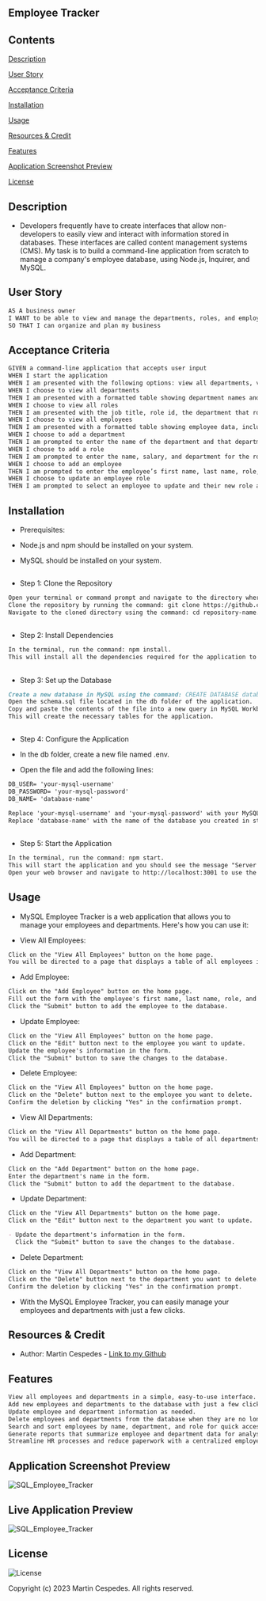 ## Employee Tracker

## Contents

[Description](#description)

[User Story](#user-story)

[Acceptance Criteria](#acceptance-criteria)

[Installation](#installation)

[Usage](#usage)

[Resources & Credit](#resourcescredit)

[Features](#features)

[Application Screenshot Preview](#application-screenshot-preview)

[License](#license)

## Description

- Developers frequently have to create interfaces that allow non-developers to easily view and interact with information stored in databases. These interfaces are called content management systems (CMS). My task is to build a command-line application from scratch to manage a company's employee database, using Node.js, Inquirer, and MySQL.

## User Story

```md
AS A business owner
I WANT to be able to view and manage the departments, roles, and employees in my company
SO THAT I can organize and plan my business
```

## Acceptance Criteria

```md
GIVEN a command-line application that accepts user input
WHEN I start the application
WHEN I am presented with the following options: view all departments, view all roles, view all employees, add a department, add a role, add an employee, and update an employee role
WHEN I choose to view all departments
THEN I am presented with a formatted table showing department names and department ids
WHEN I choose to view all roles
THEN I am presented with the job title, role id, the department that role belongs to, and the salary for that role
WHEN I choose to view all employees
THEN I am presented with a formatted table showing employee data, including employee ids, first names, last names, job titles, departments, salaries, and managers that the employees report to
WHEN I choose to add a department
THEN I am prompted to enter the name of the department and that department is added to the database
WHEN I choose to add a role
THEN I am prompted to enter the name, salary, and department for the role and that role is added to the database
WHEN I choose to add an employee
THEN I am prompted to enter the employee’s first name, last name, role, and manager, and that employee is added to the database
WHEN I choose to update an employee role
THEN I am prompted to select an employee to update and their new role and this information is updated in the database
```

## Installation

- Prerequisites:

- Node.js and npm should be installed on your system.
- MySQL should be installed on your system.

##

- Step 1: Clone the Repository

```md
Open your terminal or command prompt and navigate to the directory where you want to install the application.
Clone the repository by running the command: git clone https://github.com/username/repository-name.git.
Navigate to the cloned directory using the command: cd repository-name.
```

##

- Step 2: Install Dependencies

```md
In the terminal, run the command: npm install.
This will install all the dependencies required for the application to run.
```

##

- Step 3: Set up the Database

```md
Create a new database in MySQL using the command: CREATE DATABASE database-name;.
Open the schema.sql file located in the db folder of the application.
Copy and paste the contents of the file into a new query in MySQL Workbench and run it.
This will create the necessary tables for the application.
```

##

- Step 4: Configure the Application

- In the db folder, create a new file named .env.
- Open the file and add the following lines:

```md
DB_USER= 'your-mysql-username'
DB_PASSWORD= 'your-mysql-password'
DB_NAME= 'database-name'
```

```md
Replace 'your-mysql-username' and 'your-mysql-password' with your MySQL username and password, respectively.
Replace 'database-name' with the name of the database you created in step 3.
```

##

- Step 5: Start the Application

```md
In the terminal, run the command: npm start.
This will start the application and you should see the message "Server running on port 3001".
Open your web browser and navigate to http://localhost:3001 to use the application.
```

## Usage

- MySQL Employee Tracker is a web application that allows you to manage your employees and departments. Here's how you can use it:

- View All Employees:

```md
Click on the "View All Employees" button on the home page.
You will be directed to a page that displays a table of all employees in the database.
```

- Add Employee:

```md
Click on the "Add Employee" button on the home page.
Fill out the form with the employee's first name, last name, role, and manager (if applicable).
Click the "Submit" button to add the employee to the database.
```

- Update Employee:

```md
Click on the "View All Employees" button on the home page.
Click on the "Edit" button next to the employee you want to update.
Update the employee's information in the form.
Click the "Submit" button to save the changes to the database.
```

- Delete Employee:

```md
Click on the "View All Employees" button on the home page.
Click on the "Delete" button next to the employee you want to delete.
Confirm the deletion by clicking "Yes" in the confirmation prompt.
```

- View All Departments:

```md
Click on the "View All Departments" button on the home page.
You will be directed to a page that displays a table of all departments in the database.
```

- Add Department:

```md
Click on the "Add Department" button on the home page.
Enter the department's name in the form.
Click the "Submit" button to add the department to the database.
```

- Update Department:

```md
Click on the "View All Departments" button on the home page.
Click on the "Edit" button next to the department you want to update.

- Update the department's information in the form.
  Click the "Submit" button to save the changes to the database.
```

- Delete Department:

```md
Click on the "View All Departments" button on the home page.
Click on the "Delete" button next to the department you want to delete.
Confirm the deletion by clicking "Yes" in the confirmation prompt.
```

- With the MySQL Employee Tracker, you can easily manage your employees and departments with just a few clicks.

## Resources & Credit

- Author: Martin Cespedes - [Link to my Github](https://github.com/MartinCespedes)

## Features

```md
View all employees and departments in a simple, easy-to-use interface.
Add new employees and departments to the database with just a few clicks.
Update employee and department information as needed.
Delete employees and departments from the database when they are no longer needed.
Search and sort employees by name, department, and role for quick access to the information you need.
Generate reports that summarize employee and department data for analysis and decision-making.
Streamline HR processes and reduce paperwork with a centralized employee and department database.
```

## Application Screenshot Preview

![SQL_Employee_Tracker](./images/SQL_Employee_Tracker_IMG1.png)

## Live Application Preview

![SQL_Employee_Tracker](./images/SQL_Employee_Tracker_IMG2.png)

## License

![License](https://img.shields.io/badge/License-MIT-yellow.svg)

Copyright (c) 2023 Martin Cespedes. All rights reserved.
